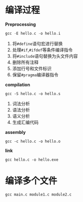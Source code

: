 # 编译过程

**Preprocessing**

```c
gcc -E hello.c -o hello.i
```

1. 将`#define`语句宏进行替换
2. 处理`#if`,`#ifdef`等条件编译指令
3. 将`#include`语句替换为头文件内容
4. 删除所有注释
5. 添加行号和文件标识
6. 保留`#pragma`编译器指令

**compilation**

```
gcc -S hello.c -o hello.s
```

1. 词法分析
2. 语法分析
3. 语义分析
4. 生成汇编代码

**assembly**

```
gcc -c hello.c -o hello.o
```

**link**

```
gcc hello.c -o hello.exe
```

# 编译多个文件

```
gcc main.c module1.c module2.c
```

